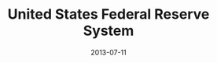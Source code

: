 ---
date: 2013-07-11
title: United States Federal Reserve System
categories: platinum
logo: Federal_Reserve_Logo.jpg
www: http://www.federalreserve.gov
---